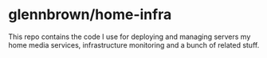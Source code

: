 # glennbrown/home-infra

This repo contains the code I use for deploying and managing servers my home media services, infrastructure monitoring and a bunch of related stuff.